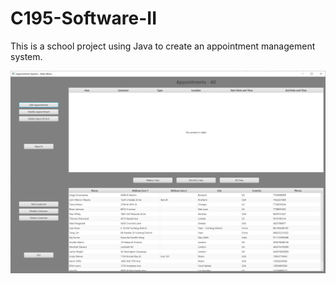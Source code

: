 # C195-Software-II
This is a school project using Java to create an appointment management system.

![](Images/Appointment.png)
